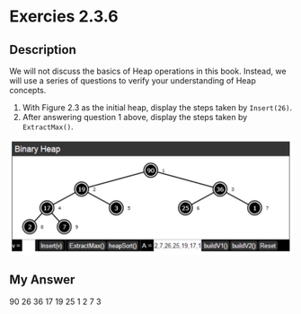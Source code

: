 # Exercies 2.3.6

## Description

We will not discuss the basics of Heap operations in this book. Instead, we will use a series of questions to verify your understanding of Heap concepts.

1. With Figure 2.3 as the initial heap, display the steps taken by `Insert(26)`.
2. After answering question 1 above, display the steps taken by `ExtractMax()`.

![Max Heap (Fig 2.3)](https://github.com/thanhphuong163/Competitive-Programming-3/blob/master/2-Data-structures-and-libraries/Exercises/Ex_2-3/fig_2-3.png)

## My Answer

90 26 36 17 19 25 1 2 7 3
